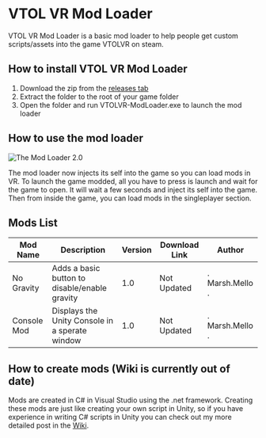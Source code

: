 # VTOL VR Mod Loader
VTOL VR Mod Loader is a basic mod loader to help people get custom scripts/assets into the game VTOLVR on steam. 

## How to install VTOL VR Mod Loader

 1. Download the zip from the [releases tab](https://github.com/MarshMello0/VTOLVR-ModLoader/releases)
 2. Extract the folder to the root of your game folder
 3. Open the folder and run VTOLVR-ModLoader.exe to launch the mod loader

## How to use the mod loader
![The Mod Loader 2.0](https://giant.gfycat.com/AdoredInferiorIrishwolfhound.gif)

The mod loader now injects its self into the game so you can load mods in VR. To launch the game modded, all you have to press is launch and wait for the game to open. It will wait a few seconds and inject its self into the game. Then from inside the game, you can load mods in the singleplayer section.

## Mods List
|Mod Name | Description|Version | Download Link | Author |
|--|--|--|--|--|
|No Gravity|Adds a basic button to disable/enable gravity|1.0 | Not Updated | . Marsh.Mello . |
|Console Mod|Displays the Unity Console in a sperate window|1.0 | Not Updated | . Marsh.Mello . |

## How to create mods (Wiki is currently out of date)

Mods are created in C# in Visual Studio using the .net framework. Creating these mods are just like creating your own script in Unity, so if you have experience in writing C# scripts in Unity you can check out my more detailed post in the [Wiki](https://github.com/MarshMello0/VTOLVR-ModLoader/wiki).

